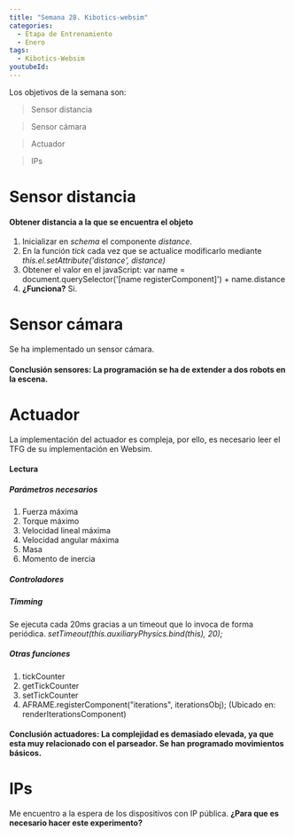 ```yaml
---
title: "Semana 28. Kibotics-websim"
categories:
  - Etapa de Entrenamiento
  - Enero
tags:
  - Kibotics-Websim
youtubeId: 
---
```


Los objetivos de la semana son:

> Sensor distancia

> Sensor cámara

> Actuador

> IPs

# Sensor distancia

#### Obtener distancia a la que se encuentra el objeto

  1. Inicializar en *schema* el componente *distance*.
  2. En la función *tick* cada vez que se actualice modificarlo mediante *this.el.setAttribute('distance', distance)*
  3. Obtener el valor en el javaScript: var name = document.querySelector('[name registerComponent]') + name.distance
  4. **¿Funciona?** Si. 

# Sensor cámara

Se ha implementado un sensor cámara. 

#### Conclusión sensores: La programación se ha de extender a dos robots en la escena. 

# Actuador

La implementación del actuador es compleja, por ello, es necesario leer el TFG de su implementación en Websim.

#### Lectura 

##### Parámetros necesarios 

1. Fuerza máxima
2. Torque máximo
3. Velocidad lineal máxima 
4. Velocidad angular máxima
5. Masa
6. Momento de inercia 

##### Controladores

##### Timming

Se ejecuta cada 20ms gracias a un timeout que lo invoca de forma periódica. *setTimeout(this.auxiliaryPhysics.bind(this), 20);*

##### Otras funciones 

1. tickCounter
2. getTickCounter
3. setTickCounter
4. AFRAME.registerComponent("iterations", iterationsObj); (Ubicado en: renderIterationsComponent)

#### Conclusión actuadores: La complejidad es demasiado elevada, ya que esta muy relacionado con el parseador. Se han programado movimientos básicos. 

# IPs

Me encuentro a la espera de los dispositivos con IP pública. **¿Para que es necesario hacer este experimento?**
